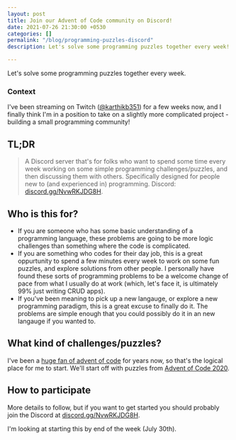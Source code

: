 ```yaml
---
layout: post
title: Join our Advent of Code community on Discord!
date: 2021-07-26 21:30:00 +0530
categories: []
permalink: "/blog/programming-puzzles-discord"
description: Let's solve some programming puzzles together every week!

---
```

Let's solve some programming puzzles together every week.

### Context

I've been streaming on Twitch ([@karthikb351](https://twitter.com/karthikb351)) for a few weeks now, and I finally think I'm in a position to take on a slightly more complicated project - building a small programming community!

## TL;DR

> A Discord server that's for folks who want to spend some time every week working on some simple programming challenges/puzzles, and then discussing them with others. Specifically designed for people new to (and experienced in) programming. Discord: [discord.gg/NvwRKJDG8H](https/://discord.gg/NvwRKJDG8H).

## Who is this for?

* If you are someone who has some basic understanding of a programming language, these problems are going to be more logic challenges than something where the code is complicated.
* If you are something who codes for their day job, this is a great oppurtunity to spend a few minutes every week to work on some fun puzzles, and explore solutions from other people. I personally have found these sorts of programming problems to be a welcome change of pace from what I usually do at work (which, let's face it, is ultimately 99% just writing  CRUD apps).
* If you've been meaning to pick up a new langauge, or explore a new programming paradigm, this is a great excuse to finally do it. The problems are simple enough that you could possibly do it in an new langauge if you wanted to.



## What kind of challenges/puzzles?

I've been a [huge fan of advent of code](https://karthikbalakrishnan.com/blog/how-advent-of-code-made-me-love-competitive-programming-again) for years now, so that's the logical place for me to start. We'll start off with puzzles from [Advent of Code 2020](https://adventofcode.com/2020).


## How to participate

More details to follow, but if you want to get started you should probably join the Discord at [discord.gg/NvwRKJDG8H](https/://discord.gg/NvwRKJDG8H).

I'm looking at starting this by end of the week (July 30th).